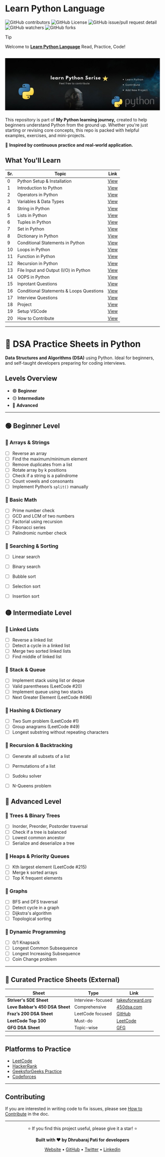 # Learn Python Language
![GitHub contributors](https://img.shields.io/github/contributors/codewithdhruba01/Learn-python-language)  ![GitHub License](https://img.shields.io/github/license/codewithdhruba01/Learn-python-language)
 ![GitHub issue/pull request detail](https://img.shields.io/github/issues/detail/author/codewithdhruba01/Learn-python-language/1) ![GitHub watchers](https://img.shields.io/github/watchers/codewithdhruba01/Learn-python-language) ![GitHub forks](https://img.shields.io/github/forks/codewithdhruba01/Learn-python-language)

> [!TIP]
> Welcome to [**Learn Python Language**](https://github.com/codewithdhruba01/Learn-python-language) Read, Practice, Code!

![Font Page](Images/LearnBG.jpg)
---

This repository is part of **My Python learning journey,** created to help beginners understand Python from the ground up. Whether you're just starting or revising core concepts, this repo is packed with helpful examples, exercises, and mini-projects.

🧠 **Inspired by continuous practice and real-world application.**


## What You'll Learn

| Sr. | Topic | Link |
|-----|-------|------|
| 0   | Python Setup & Installation | [View](https://github.com/codewithdhruba01/Learn-python-language/tree/master/00_Setup%26installation) |
| 1   | Introduction to Python | [View](https://github.com/codewithdhruba01/Learn-python-language/tree/master/01_Introduction) |
| 2   | Operators in Python | [View](https://github.com/codewithdhruba01/Learn-python-language/tree/master/02_Operator) |
| 3   | Variables & Data Types | [View](https://github.com/codewithdhruba01/Learn-python-language/tree/master/03_Variable_DataType) |
| 4   | String in Python | [View](https://github.com/codewithdhruba01/Learn-python-language/tree/master/04_String) |
| 5   | Lists in Python | [View](https://github.com/codewithdhruba01/Learn-python-language/tree/master/05_Lists) |
| 6   | Tuples in Python | [View](https://github.com/codewithdhruba01/Learn-python-language/tree/master/06_Tuples) |
| 7   | Set in Python | [View](https://github.com/codewithdhruba01/Learn-python-language/tree/master/07_Sets) |
| 8   | Dictionary in Python | [View](https://github.com/codewithdhruba01/Learn-python-language/tree/master/08_Dictionary) |
| 9   | Conditional Statements in Python | [View](https://github.com/codewithdhruba01/Learn-python-language/tree/master/09_Conditional_Statements) |
| 10  | Loops in Python | [View](https://github.com/codewithdhruba01/Learn-python-language/tree/master/10_Loops) |
| 11  | Function in Python | [View](https://github.com/codewithdhruba01/Learn-python-language/tree/master/11_Functions) |
| 12  | Recursion in Python | [View](https://github.com/codewithdhruba01/Learn-python-language/tree/master/12_Recursion) |
| 13  | File Input and Output (I/O) in Python | [View](https://github.com/codewithdhruba01/Learn-python-language/tree/master/13_File_InputOutput) |
| 14  | OOPS in Python | [View](https://github.com/codewithdhruba01/Learn-python-language/tree/master/14_OOPS) |
| 15  | Inprotant Questions | [View](https://github.com/codewithdhruba01/Learn-python-language/tree/master/Inprotant_Question) |
| 16  | Conditional Statements & Loops Questions | [View](https://github.com/codewithdhruba01/Learn-python-language/tree/master/Questions%20Conditional%20Statements%20%26%20Loops) |
| 17  | Interview Questions | [View](https://github.com/codewithdhruba01/Learn-python-language/tree/master/Interview-Questions) |
| 18  | Project | [View](https://github.com/codewithdhruba01/Learn-python-language/tree/master/Project) |
| 19  | Setup VSCode | [View](https://github.com/codewithdhruba01/Learn-python-language/tree/master/vscode) |
| 20  | How to Contribute | [View](https://github.com/codewithdhruba01/Learn-python-language/blob/master/CONTRIBUTING.md) |

---


# 📘 DSA Practice Sheets in Python

**Data Structures and Algorithms (DSA)** using Python. Ideal for beginners,  and self-taught developers preparing for coding interviews.


## Levels Overview

- 🟢 **Beginner**
- 🟡 **Intermediate**
- 🔴 **Advanced**

---

## 🟢 Beginner Level

### 🔹 Arrays & Strings
- [ ] Reverse an array
- [ ] Find the maximum/minimum element
- [ ] Remove duplicates from a list
- [ ] Rotate array by k positions
- [ ] Check if a string is a palindrome
- [ ] Count vowels and consonants
- [ ] Implement Python’s `split()` manually

### 🔹 Basic Math
- [ ] Prime number check
- [ ] GCD and LCM of two numbers
- [ ] Factorial using recursion
- [ ] Fibonacci series
- [ ] Palindromic number check

### 🔹 Searching & Sorting
- [ ] Linear search
- [ ] Binary search
- [ ] Bubble sort
- [ ] Selection sort
- [ ] Insertion sort


## 🟡 Intermediate Level

### 🔹 Linked Lists
- [ ] Reverse a linked list
- [ ] Detect a cycle in a linked list
- [ ] Merge two sorted linked lists
- [ ] Find middle of linked list

### 🔹 Stack & Queue
- [ ] Implement stack using list or deque
- [ ] Valid parentheses (LeetCode #20)
- [ ] Implement queue using two stacks
- [ ] Next Greater Element (LeetCode #496)

### 🔹 Hashing & Dictionary
- [ ] Two Sum problem (LeetCode #1)
- [ ] Group anagrams (LeetCode #49)
- [ ] Longest substring without repeating characters

### 🔹 Recursion & Backtracking
- [ ] Generate all subsets of a list
- [ ] Permutations of a list
- [ ] Sudoku solver
- [ ] N-Queens problem


## 🔴 Advanced Level

### 🔹 Trees & Binary Trees
- [ ] Inorder, Preorder, Postorder traversal
- [ ] Check if a tree is balanced
- [ ] Lowest common ancestor
- [ ] Serialize and deserialize a tree

### 🔹 Heaps & Priority Queues
- [ ] Kth largest element (LeetCode #215)
- [ ] Merge k sorted arrays
- [ ] Top K frequent elements

### 🔹 Graphs
- [ ] BFS and DFS traversal
- [ ] Detect cycle in a graph
- [ ] Dijkstra's algorithm
- [ ] Topological sorting

### 🔹 Dynamic Programming
- [ ] 0/1 Knapsack
- [ ] Longest Common Subsequence
- [ ] Longest Increasing Subsequence
- [ ] Coin Change problem

---

## 📄 Curated Practice Sheets (External)

| Sheet | Type | Link |
|-------|------|------|
| **Striver's SDE Sheet** | Interview-focused | [takeuforward.org](https://takeuforward.org/interviews/strivers-sde-sheet-top-coding-interview-problems/) |
| **Love Babbar’s 450 DSA Sheet** | Comprehensive | [450dsa.com](https://450dsa.com/) |
| **Fraz’s 200 DSA Sheet** | LeetCode focused | [GitHub](https://github.com/frazmohammed/DSA-Sheet) |
| **LeetCode Top 100** | Must-do | [LeetCode](https://leetcode.com/list/xi4ci4ig/) |
| **GFG DSA Sheet** | Topic-wise | [GFG](https://www.geeksforgeeks.org/dsa-sheet-by-love-babbar/) |

---

## Platforms to Practice

- [LeetCode](https://leetcode.com/problemset/all/)
- [HackerRank](https://www.hackerrank.com/domains/tutorials/10-days-of-recursion)
- [GeeksforGeeks Practice](https://practice.geeksforgeeks.org/)
- [Codeforces](https://codeforces.com/)

---

## Contributing

If you are interested in writing code to fix issues, please see [How to Contribute](https://github.com/codewithdhruba01/Learn-python-language/blob/master/CONTRIBUTING.md) in the doc.

---

<div align="center">
   
⭐ If you find this project useful, please give it a star! ⭐

**Built with ❤️ by Dhrubaraj Pati for developers**

[Website](https://codewithdhruba.netlify.app/) • [GitHub](https://github.com/codewithdhruba01) • [Twitter](https://x.com/codewithdhruba) • [Linkedin](https://www.linkedin.com/in/dhrubaraj-pati/)

</div>


